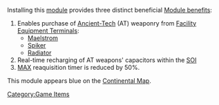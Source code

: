 Installing this [module](Modules.md) provides three distinct
beneficial [Module benefits](Module_benefit.md):

1. Enables purchase of [Ancient-Tech](Ancient_Technology.md) (AT)
    weaponry from [Facility](Facilities.md) [Equipment
    Terminals](Equipment_Terminal.md):
    - [Maelstrom](Maelstrom.md)
    - [Spiker](Spiker.md)
    - [Radiator](Radiator.md)
2. Real-time recharging of AT weapons' capacitors within the
    [SOI](Sphere_of_Influence.md)
3. [MAX](Mechanized_Assault_Exo-Suit.md) reaquisition timer is reduced by 50%.

This module appears blue on the [Continental
Map](Continental_Map.md).

[Category:Game Items](Category:Game_Items.md)
